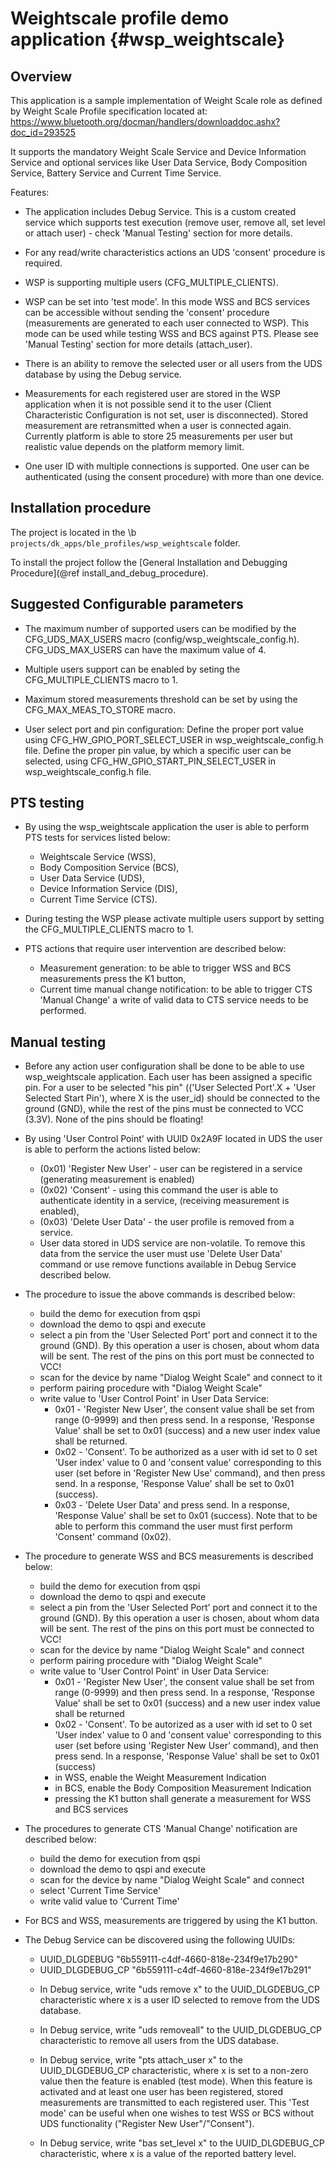 Weightscale profile demo application {#wsp_weightscale}
==================================

## Overview

This application is a sample implementation of Weight Scale role as defined by Weight Scale Profile
specification located at: https://www.bluetooth.org/docman/handlers/downloaddoc.ashx?doc_id=293525

It supports the mandatory Weight Scale Service and Device Information Service and optional services
like User Data Service, Body Composition Service, Battery Service and Current Time Service.

Features:
- The application includes Debug Service. This is a custom created service which supports test
  execution (remove user, remove all, set level or attach user) - check 'Manual Testing' section
  for more details.

- For any read/write characteristics actions an UDS 'consent' procedure is required.

- WSP is supporting multiple users (CFG_MULTIPLE_CLIENTS).

- WSP can be set into 'test mode'. In this mode WSS and BCS services can be accessible without
  sending the 'consent' procedure (measurements are generated to each user connected to WSP).
  This mode can be used while testing WSS and BCS against PTS. Please see 'Manual Testing' section
  for more details (attach_user).

- There is an ability to remove the selected user or all users from the UDS database by using the
  Debug service.

- Measurements for each registered user are stored in the WSP application when it is not possible
  send it to the user (Client Characteristic Configuration is not set, user is disconnected).
  Stored measurement are retransmitted when a user is connected again. Currently platform is able
  to store 25 measurements per user but realistic value depends on the platform memory limit.

- One user ID with multiple connections is supported. One user can be authenticated (using the
  consent procedure) with more than one device.

## Installation procedure

The project is located in the \b `projects/dk_apps/ble_profiles/wsp_weightscale` folder.

To install the project follow the [General Installation and Debugging Procedure](@ref install_and_debug_procedure).

## Suggested Configurable parameters
- The maximum number of supported users can be modified by the CFG_UDS_MAX_USERS macro
  (config/wsp_weightscale_config.h). CFG_UDS_MAX_USERS can have the maximum value of 4.

- Multiple users support can be enabled by seting the CFG_MULTIPLE_CLIENTS macro to 1.

- Maximum stored measurements threshold can be set by using the CFG_MAX_MEAS_TO_STORE macro.

- User select port and pin configuration:
  Define the proper port value using CFG_HW_GPIO_PORT_SELECT_USER in wsp_weightscale_config.h file.
  Define the proper pin value, by which a specific user can be selected, using
  CFG_HW_GPIO_START_PIN_SELECT_USER in wsp_weightscale_config.h file.

## PTS testing
- By using the wsp_weightscale application the user is able to perform PTS tests for services listed
  below:
  * Weightscale Service (WSS),
  * Body Composition Service (BCS),
  * User Data Service (UDS),
  * Device Information Service (DIS),
  * Current Time Service (CTS).
- During testing the WSP please activate multiple users support by setting the CFG_MULTIPLE_CLIENTS
  macro to 1.

- PTS actions that require user intervention are described below:
  * Measurement generation: to be able to trigger WSS and BCS measurements press the K1 button,
  * Current time manual change notification: to be able to trigger CTS 'Manual Change' a write of
    valid data to CTS service needs to be performed.

## Manual testing
- Before any action user configuration shall be done to be able to use wsp_weightscale
  application. Each user has been assigned a specific pin. For a user to be selected "his pin"
  (('User Selected Port'.X + 'User Selected Start Pin'), where X is the user_id) should be connected
  to the ground (GND), while the rest of the pins must be connected to VCC (3.3V). None of the pins
  should be floating!

- By using 'User Control Point' with UUID 0x2A9F located in UDS the user is able to perform
  the actions listed below:
  * (0x01) 'Register New User' - user can be registered in a service (generating measurement is
    enabled)
  * (0x02) 'Consent' - using this command the user is able to authenticate identity in a service,
    (receiving measurement is enabled),
  * (0x03) 'Delete User Data' - the user profile is removed from a service.
  * User data stored in UDS service are non-volatile. To remove this data from the service the user
    must use 'Delete User Data' command or use remove functions available in Debug Service described
    below.

- The procedure to issue the above commands is described below:
  * build the demo for execution from qspi
  * download the demo to qspi and execute
  * select a pin from the 'User Selected Port' port and connect it to the ground (GND). By this
    operation a user is chosen, about whom data will be sent. The rest of the pins on this port
    must be connected to VCC!
  * scan for the device by name "Dialog Weight Scale" and connect to it
  * perform pairing procedure with "Dialog Weight Scale"
  * write value to 'User Control Point' in User Data Service:
    + 0x01 - 'Register New User', the consent value shall be set from range (0-9999) and then
      press send. In a response, 'Response Value' shall be set to 0x01 (success) and a new user
      index value shall be returned.
    + 0x02 - 'Consent'. To be authorized as a user with id set to 0 set 'User index' value to 0
      and 'consent value' corresponding to this user (set before in 'Register New Use' command),
      and then press send. In a response, 'Response Value' shall be set to 0x01 (success).
    + 0x03 - 'Delete User Data' and press send. In a response, 'Response Value' shall be set to
      0x01 (success). Note that to be able to perform this command the user must first perform
      'Consent' command (0x02).

- The procedure to generate WSS and BCS measurements is described below:
  * build the demo for execution from qspi
  * download the demo to qspi and execute
  * select a pin from the 'User Selected Port' port and connect it to the ground (GND). By this
    operation a user is chosen, about whom data will be sent. The rest of the pins on this port
    must be connected to VCC!
  * scan for the device by name "Dialog Weight Scale" and connect
  * perform pairing procedure with "Dialog Weight Scale"
  * write value to 'User Control Point' in User Data Service:
    + 0x01 - 'Register New User', the consent value shall be set from range (0-9999) and then
      press send. In a response, 'Response Value' shall be set to 0x01 (success) and a new user
      index value shall be returned
    + 0x02 - 'Consent'. To be autorized as a user with id set to 0 set 'User index' value to 0
      and 'consent value' corresponding to this user (set before using 'Register New User' command),
      and then press send. In a response, 'Response Value' shall be set to 0x01 (success)
    + in WSS, enable the Weight Measurement Indication
    + in BCS, enable the Body Composition Measurement Indication
    + pressing the K1 button shall generate a measurement for WSS and BCS services

- The procedures to generate CTS 'Manual Change' notification are described below:
  * build the demo for execution from qspi
  * download the demo to qspi and execute
  * scan for the device by name "Dialog Weight Scale" and connect
  * select 'Current Time Service'
  * write valid value to 'Current Time'

- For BCS and WSS, measurements are triggered by using the K1 button.

- The Debug Service can be discovered using the following UUIDs:
  * UUID_DLGDEBUG        "6b559111-c4df-4660-818e-234f9e17b290"
  * UUID_DLGDEBUG_CP     "6b559111-c4df-4660-818e-234f9e17b291"

  + In Debug service, write "uds remove x" to the UUID_DLGDEBUG_CP characteristic where x is a user
    ID selected to remove from the UDS database.

  + In Debug service, write "uds removeall" to the UUID_DLGDEBUG_CP characteristic to remove all
    users from the UDS database.

  + In Debug service, write "pts attach_user x" to the UUID_DLGDEBUG_CP characteristic, where x is
    set to a non-zero value then the feature is enabled (test mode). When this feature is activated
    and at least one user has been registered, stored measurements are transmitted to each
    registered user. This 'Test mode' can be useful when one wishes to test WSS or BCS without UDS
    functionality ("Register New User"/"Consent").

  + In Debug service, write "bas set_level x" to the UUID_DLGDEBUG_CP characteristic, where x is
    a value of the reported battery level.
